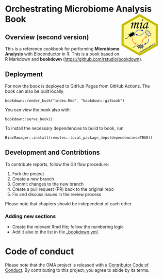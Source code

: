 # Orchestrating Microbiome Analysis Book <img src="general/figures/mia_logo.png" align="right" width="120" />

## Overview (second version)

This is a reference cookbook for performing **Microbiome Analysis** with 
Bioconductor in R. This is a book based on R Markdown and **bookdown** 
(https://github.com/rstudio/bookdown).

## Deployment

For now the book is deployed to GitHub Pages from GitHub Actions. 
The book can also be built locally:

```
bookdown::render_book("index.Rmd", "bookdown::gitbook")
```

You can view the book also with:

```
bookdown::serve_book()
```


To install the necessary dependencies to build to book, run

```
BiocManager::install(remotes::local_package_deps(dependencies=TRUE))
```

## Development and Contribtions

To contribute reports, follow the Git flow procedure:

1. Fork the project
2. Create a new branch
3. Commit changes to the new branch
4. Create a pull request (PR) back to the original repo
5. Fix and discuss issues in the review process

Please note that chapters should be independent of each other.

### Adding new sections

- Create the relevant Rmd file; follow the numbering logic
- Add it also to the list in file [_bookdown.yml](_bookdown.yml). 


# Code of conduct

Please note that the OMA project is released with a [Contributor Code of Conduct](https://contributor-covenant.org/version/2/0/CODE_OF_CONDUCT.html).
By contributing to this project, you agree to abide by its terms.
